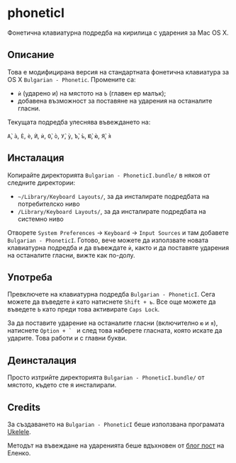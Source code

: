 phoneticI
=========

Фонетична клавиатурна подредба на кирилица с ударения за Mac OS X.

## Описание

Това е модифицирана версия на стандартната фонетична клавиатура за OS X
`Bulgarian - Phonetic`. Промените са:

* `ѝ` (ударено и) на мястото на `Ь` (главен ер малък);
* добавена възможност за поставяне на ударения на останалите гласни.

Текущата подредба улеснява въвеждането на:

`А̀`, `а̀`, `Ѐ`, `ѐ`, `Ѝ`, `ѝ`, `О̀`, `о̀`, `У̀`, `у̀`, `Ъ̀`, `ъ̀`, `Ю̀`, `ю̀`, `Я̀`, `я̀`

## Инсталация

Копирайте директорията `Bulgarian - PhoneticI.bundle/` в някоя от следните
директории:

* `~/Library/Keyboard Layouts/`, за да инсталирате подредбата на потребителско ниво
* `/Library/Keyboard Layouts/`, за да инсталирате подредбата на системно ниво

Отворете `System Preferences` -> `Keyboard` -> `Input Sources` и там
добавете `Bulgarian - PhoneticI`. Готово, вече можете да използвате новата
клавиатурна подредба и да въвеждате `ѝ`, както и да поставяте ударения на
останалите гласни, вижте как по-долу.

## Употреба

Превключете на клавиатурна подредба `Bulgarian - PhoneticI`. Сега можете да
въведете `ѝ` като натиснете `Shift + ь`. Все още можете да въведете `Ь` като
преди това активирате `Caps Lock`.

За да поставите ударение на останалите гласни (включително `ю` и `я`),
натиснете ``Option + ` `` и след това наберете гласната, която искате да
ударите. Това работи и с главни букви.

## Деинсталация

Просто изтрийте директорията `Bulgarian - PhoneticI.bundle/` от мястото,
където сте я инсталирали.

## Credits

За създаването на `Bulgarian - PhoneticI` беше използвана програмата
[Ukelele](http://scripts.sil.org/cms/scripts/page.php?site_id=nrsi&id=ukelele).

Методът на въвеждане на ударенията беше вдъхновен от [блог пост](http://eenk.com/postavyane-na-udareniya-na-kirilitsa-s-html) на Еленко.

